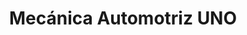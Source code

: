 ---
title: "Mecánica Automotriz UNO"
url: /cuenca/mecanica-automotriz-uno/
shop: reparación de automóviles
---